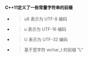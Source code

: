 
#### C++11定义了一些常量字符串的前缀
 - > u8 表示为 UTF-8 编码
 - > u 表示为 UTF-16 编码
 - > U 表示为 UTF-32 编码
 - > 基于宽字符 wchar_t 的前缀 "L"













